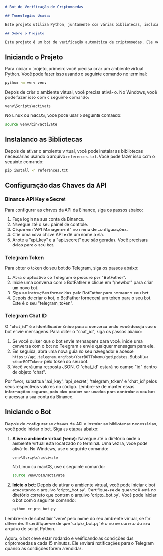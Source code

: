 ```markdown
# Bot de Verificação de Criptomoedas

## Tecnologias Usadas

Este projeto utiliza Python, juntamente com várias bibliotecas, incluindo `pandas`, `pandas_ta`, `binance-python` e `pyTelegramBotAPI`.

## Sobre o Projeto

Este projeto é um bot de verificação automática de criptomoedas. Ele verifica todas as criptomoedas na Binance que são negociadas com USDT e envia notificações para o Telegram quando certas condições são atendidas. As condições são baseadas no Índice de Força Relativa (RSI) e no Índice de Fluxo de Dinheiro (MFI) das criptomoedas.
```

## Iniciando o Projeto

Para iniciar o projeto, primeiro você precisa criar um ambiente virtual Python. Você pode fazer isso usando o seguinte comando no terminal:

```bash
python -m venv venv
```

Depois de criar o ambiente virtual, você precisa ativá-lo. No Windows, você pode fazer isso com o seguinte comando:

```bash
venv\Scripts\activate
```

No Linux ou macOS, você pode usar o seguinte comando:

```bash
source venv/bin/activate
```

## Instalando as Bibliotecas

Depois de ativar o ambiente virtual, você pode instalar as bibliotecas necessárias usando o arquivo `references.txt`. Você pode fazer isso com o seguinte comando:

```bash
pip install -r references.txt
```

## Configuração das Chaves da API

### Binance API Key e Secret

Para configurar as chaves da API da Binance, siga os passos abaixo:

1. Faça login na sua conta da Binance.
2. Navegue até o seu painel de controle.
3. Clique em "API Management" no menu de configurações.
4. Crie uma nova chave API e dê um nome a ela.
5. Anote a "api_key" e a "api_secret" que são geradas. Você precisará delas para o seu bot.

### Telegram Token

Para obter o token do seu bot do Telegram, siga os passos abaixo:

1. Abra o aplicativo do Telegram e procure por "BotFather".
2. Inicie uma conversa com o BotFather e clique em "/newbot" para criar um novo bot.
3. Siga as instruções fornecidas pelo BotFather para nomear o seu bot.
4. Depois de criar o bot, o BotFather fornecerá um token para o seu bot. Este é o seu "telegram_token".

### Telegram Chat ID

O "chat_id" é o identificador único para a conversa onde você deseja que o bot envie mensagens. Para obter o "chat_id", siga os passos abaixo:

1. Se você quiser que o bot envie mensagens para você, inicie uma conversa com o bot no Telegram e envie qualquer mensagem para ele.
2. Em seguida, abra uma nova guia no seu navegador e acesse `https://api.telegram.org/bot<YourBOTToken>/getUpdates`. Substitua `<YourBOTToken>` pelo token do seu bot.
3. Você verá uma resposta JSON. O "chat_id" estará no campo "id" dentro do objeto "chat".

Por favor, substitua 'api_key', 'api_secret', 'telegram_token' e 'chat_id' pelos seus respectivos valores no código. Lembre-se de manter essas informações seguras, pois elas podem ser usadas para controlar o seu bot e acessar a sua conta da Binance.

## Iniciando o Bot

Depois de configurar as chaves da API e instalar as bibliotecas necessárias, você pode iniciar o bot. Siga as etapas abaixo:

1. **Ative o ambiente virtual (venv)**: Navegue até o diretório onde o ambiente virtual está localizado no terminal. Uma vez lá, você pode ativá-lo. No Windows, use o seguinte comando:

   ```bash
   venv\Scripts\activate
   ```

   No Linux ou macOS, use o seguinte comando:

   ```bash
   source venv/bin/activate
   ```

2. **Inicie o bot**: Depois de ativar o ambiente virtual, você pode iniciar o bot executando o arquivo 'cripto_bot.py'. Certifique-se de que você está no diretório correto que contém o arquivo 'cripto_bot.py'. Você pode iniciar o bot com o seguinte comando:

   ```bash
   python cripto_bot.py
   ```

Lembre-se de substituir 'venv' pelo nome do seu ambiente virtual, se for diferente. E certifique-se de que 'cripto_bot.py' é o nome correto do seu arquivo de script Python.

Agora, o bot deve estar rodando e verificando as condições das criptomoedas a cada 15 minutos. Ele enviará notificações para o Telegram quando as condições forem atendidas.